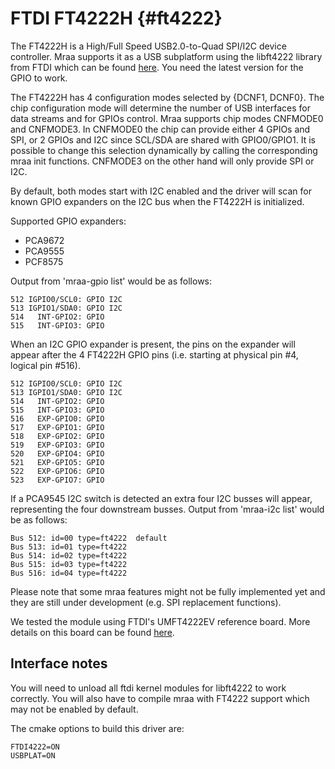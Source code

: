 FTDI FT4222H                             {#ft4222}
============

The FT4222H is a High/Full Speed USB2.0-to-Quad SPI/I2C device controller. Mraa
supports it as a USB subplatform using the libft4222 library from FTDI which
can be found
[here](http://www.ftdichip.com/Support/SoftwareExamples/libft4222-1.2.1.4.tgz).
You need the latest version for the GPIO to work.

The FT4222H has 4 configuration modes selected by {DCNF1, DCNF0}.  The chip
configuration mode will determine the number of USB interfaces for data streams
and for GPIOs control. Mraa supports chip modes CNFMODE0 and CNFMODE3. In
CNFMODE0 the chip can provide either 4 GPIOs and SPI, or 2 GPIOs and I2C
since SCL/SDA are shared with GPIO0/GPIO1. It is possible to change this
selection dynamically by calling the corresponding mraa init functions.
CNFMODE3 on the other hand will only provide SPI or I2C.

By default, both modes start with I2C enabled and the driver will scan for
known GPIO expanders on the I2C bus when the FT4222H is initialized.

Supported GPIO expanders:
* PCA9672
* PCA9555
* PCF8575

Output from 'mraa-gpio list' would be as follows:
~~~~~~~~~~~~~
512 IGPIO0/SCL0: GPIO I2C
513 IGPIO1/SDA0: GPIO I2C
514   INT-GPIO2: GPIO
515   INT-GPIO3: GPIO
~~~~~~~~~~~~~

When an I2C GPIO expander is present, the pins on the expander will appear after
the 4 FT4222H GPIO pins (i.e. starting at physical pin #4, logical pin #516).
~~~~~~~~~~~~~
512 IGPIO0/SCL0: GPIO I2C
513 IGPIO1/SDA0: GPIO I2C
514   INT-GPIO2: GPIO
515   INT-GPIO3: GPIO
516   EXP-GPIO0: GPIO
517   EXP-GPIO1: GPIO
518   EXP-GPIO2: GPIO
519   EXP-GPIO3: GPIO
520   EXP-GPIO4: GPIO
521   EXP-GPIO5: GPIO
522   EXP-GPIO6: GPIO
523   EXP-GPIO7: GPIO
~~~~~~~~~~~~~

If a PCA9545 I2C switch is detected an extra four I2C busses will appear,
representing the four downstream busses. Output from 'mraa-i2c list'
would be as follows:
~~~~~~~~~~~~~
Bus 512: id=00 type=ft4222  default
Bus 513: id=01 type=ft4222
Bus 514: id=02 type=ft4222
Bus 515: id=03 type=ft4222
Bus 516: id=04 type=ft4222
~~~~~~~~~~~~~

Please note that some mraa features might not be fully implemented yet and they
are still under development (e.g. SPI replacement functions).

We tested the module using FTDI's UMFT4222EV reference board. More details on
this board can be found
[here](http://www.ftdichip.com/Support/Documents/DataSheets/Modules/DS_UMFT4222EV.pdf).

Interface notes
---------------

You will need to unload all ftdi kernel modules for libft4222 to work
correctly. You will also have to compile mraa with FT4222 support which may not
be enabled by default.

The cmake options to build this driver are:
~~~~~~~~~~~~~
FTDI4222=ON
USBPLAT=ON
~~~~~~~~~~~~~
